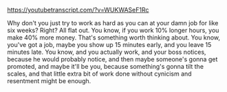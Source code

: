 https://youtubetranscript.com/?v=WUKWASeF1Rc

 Why don't you just try to work as hard as you can at your damn job for like six weeks? Right? All flat out. You know, if you work 10% longer hours, you make 40% more money. That's something worth thinking about. You know, you've got a job, maybe you show up 15 minutes early, and you leave 15 minutes late. You know, and you actually work, and your boss notices, because he would probably notice, and then maybe someone's gonna get promoted, and maybe it'll be you, because something's gonna tilt the scales, and that little extra bit of work done without cynicism and resentment might be enough.